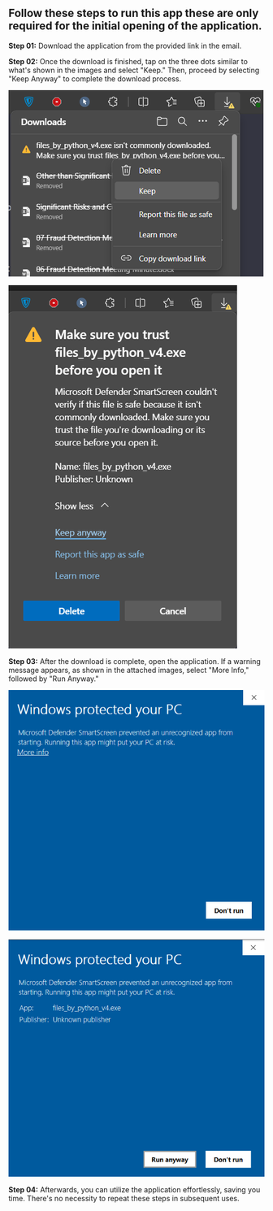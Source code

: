 ## **Follow these steps to run this app these are only required for the initial opening of the application.**

**Step 01:** Download the application from the provided link in the email.

**Step 02:** Once the download is finished, tap on the three dots similar to what's shown in the images and select "Keep." Then, proceed by selecting "Keep Anyway" to complete the download process.

![Ignore opening warning](https://raw.githubusercontent.com/saklayenahmed/python-pdf-excel/main/screenshots/01.png)

![Ignore opening warning](https://raw.githubusercontent.com/saklayenahmed/python-pdf-excel/main/screenshots/02.png)

**Step 03:** After the download is complete, open the application. If a warning message appears, as shown in the attached images, select "More Info," followed by "Run Anyway."

![Ignore Run Warning](https://raw.githubusercontent.com/saklayenahmed/python-pdf-excel/main/screenshots/03.png)

![Ignore Run Warning](https://raw.githubusercontent.com/saklayenahmed/python-pdf-excel/main/screenshots/04.png)

**Step 04:** Afterwards, you can utilize the application effortlessly, saving you time. There's no necessity to repeat these steps in subsequent uses.

